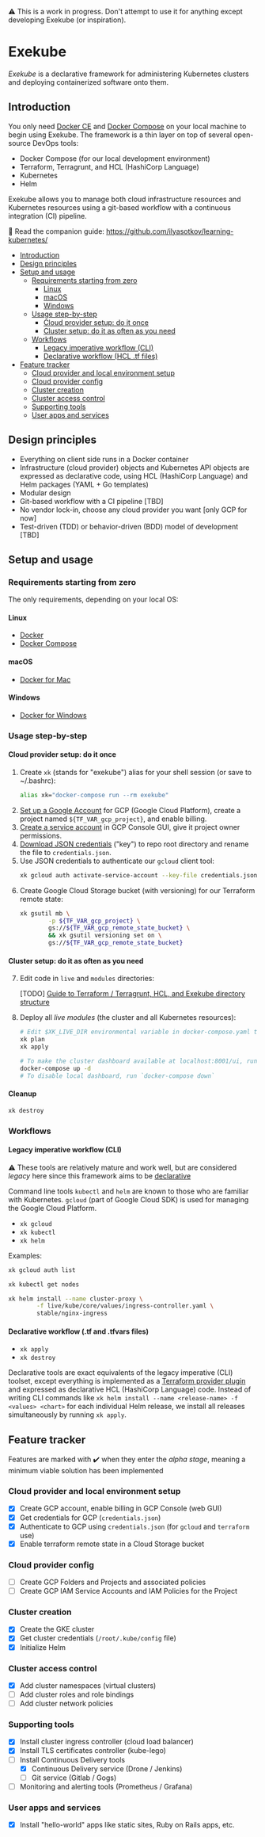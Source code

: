 ⚠️ This is a work in progress. Don't attempt to use it for anything except developing Exekube (or inspiration).

# Exekube

*Exekube* is a declarative framework for administering Kubernetes clusters and deploying containerized software onto them.

## Introduction

You only need [Docker CE](/) and [Docker Compose](/) on your local machine to begin using Exekube. The framework is a thin layer on top of several open-source DevOps tools:

- Docker Compose (for our local development environment)
- Terraform, Terragrunt, and HCL (HashiCorp Language)
- Kubernetes
- Helm

Exekube allows you to manage both cloud infrastructure resources and Kubernetes resources using a git-based workflow with a continuous integration (CI) pipeline.

📘 Read the companion guide: <https://github.com/ilyasotkov/learning-kubernetes/>

- [Introduction](#introduction)
- [Design principles](#design-principles)
- [Setup and usage](#setup-and-usage)
	- [Requirements starting from zero](#requirements-starting-from-zero)
		- [Linux](#linux)
		- [macOS](#macos)
		- [Windows](#windows)
	- [Usage step-by-step](#usage-step-by-step)
		- [Cloud provider setup: do it once](#cloud-provider-setup-do-it-once)
		- [Cluster setup: do it as often as you need](#cluster-setup-do-it-as-often-as-you-need)
	- [Workflows](#workflows)
		- [Legacy imperative workflow (CLI)](#legacy-imperative-workflow-cli)
		- [Declarative workflow (HCL .tf files)](#declarative-workflow-hcl-tf-files)
- [Feature tracker](#feature-tracker)
	- [Cloud provider and local environment setup](#cloud-provider-and-local-environment-setup)
	- [Cloud provider config](#cloud-provider-config)
	- [Cluster creation](#cluster-creation)
	- [Cluster access control](#cluster-access-control)
	- [Supporting tools](#supporting-tools)
	- [User apps and services](#user-apps-and-services)

## Design principles

- Everything on client side runs in a Docker container
- Infrastructure (cloud provider) objects and Kubernetes API objects are expressed as declarative code, using HCL (HashiCorp Language) and Helm packages (YAML + Go templates)
- Modular design
- Git-based workflow with a CI pipeline [TBD]
- No vendor lock-in, choose any cloud provider you want [only GCP for now]
- Test-driven (TDD) or behavior-driven (BDD) model of development [TBD]

## Setup and usage

### Requirements starting from zero

The only requirements, depending on your local OS:

#### Linux

- [Docker](/)
- [Docker Compose](/)

#### macOS

- [Docker for Mac](/)

#### Windows

- [Docker for Windows](/)

### Usage step-by-step

#### Cloud provider setup: do it once

1. Create `xk` (stands for "exekube") alias for your shell session (or save to ~/.bashrc):
    ```bash
    alias xk="docker-compose run --rm exekube"
    ```
2. [Set up a Google Account](https://console.cloud.google.com/) for GCP (Google Cloud Platform), create a project named `${TF_VAR_gcp_project}`, and enable billing.
3. [Create a service account](/) in GCP Console GUI, give it project owner permissions.
4. [Download JSON credentials](/) ("key") to repo root directory and rename the file to `credentials.json`.
5. Use JSON credentials to authenticate our `gcloud` client tool:
    ```sh
    xk gcloud auth activate-service-account --key-file credentials.json
    ```
6. Create Google Cloud Storage bucket (with versioning) for our Terraform remote state:
    ```sh
    xk gsutil mb \
            -p ${TF_VAR_gcp_project} \
            gs://${TF_VAR_gcp_remote_state_bucket} \
            && xk gsutil versioning set on \
            gs://${TF_VAR_gcp_remote_state_bucket}
    ```

#### Cluster setup: do it as often as you need

7. Edit code in `live` and `modules` directories:

    [TODO] [Guide to Terraform / Terragrunt, HCL, and Exekube directory structure](/)

8. Deploy all *live modules* (the cluster and all Kubernetes resources):
    ```sh
    # Edit $XK_LIVE_DIR environmental variable in docker-compose.yaml to change the what the `apply` command deploys
    xk plan
    xk apply

    # To make the cluster dashboard available at localhost:8001/ui, run
    docker-compose up -d
    # To disable local dashboard, run `docker-compose down`
    ```

#### Cleanup

```sh
xk destroy
```

### Workflows

#### Legacy imperative workflow (CLI)

⚠️ These tools are relatively mature and work well, but are considered *legacy* here since this framework aims to be [declarative](/)

Command line tools `kubectl` and `helm` are known to those who are familiar with Kubernetes. `gcloud` (part of Google Cloud SDK) is used for managing the Google Cloud Platform.

- `xk gcloud`
- `xk kubectl`
- `xk helm`

Examples:

```sh
xk gcloud auth list

xk kubectl get nodes

xk helm install --name cluster-proxy \
        -f live/kube/core/values/ingress-controller.yaml \
        stable/nginx-ingress
```

#### Declarative workflow (.tf and .tfvars files)

- `xk apply`
- `xk destroy`

Declarative tools are exact equivalents of the legacy imperative (CLI) toolset, except everything is implemented as a [Terraform provider plugin](/) and expressed as declarative HCL (HashiCorp Language) code. Instead of writing CLI commands like `xk helm install --name <release-name> -f <values> <chart>` for each individual Helm release, we install all releases simultaneously by running `xk apply`.

## Feature tracker

Features are marked with ✔️ when they enter the *alpha stage*, meaning a minimum viable solution has been implemented

### Cloud provider and local environment setup

- [x] Create GCP account, enable billing in GCP Console (web GUI)
- [x] Get credentials for GCP (`credentials.json`)
- [x] Authenticate to GCP using `credentials.json` (for `gcloud` and `terraform` use)
- [x] Enable terraform remote state in a Cloud Storage bucket

### Cloud provider config

- [ ] Create GCP Folders and Projects and associated policies
- [ ] Create GCP IAM Service Accounts and IAM Policies for the Project

### Cluster creation

- [x] Create the GKE cluster
- [x] Get cluster credentials (`/root/.kube/config` file)
- [x] Initialize Helm

### Cluster access control

- [x] Add cluster namespaces (virtual clusters)
- [ ] Add cluster roles and role bindings
- [ ] Add cluster network policies

### Supporting tools

- [x] Install cluster ingress controller (cloud load balancer)
- [x] Install TLS certificates controller (kube-lego)
- [ ] Install Continuous Delivery tools
    - [x] Continuous Delivery service (Drone / Jenkins)
    - [ ] Git service (Gitlab / Gogs)
- [ ] Monitoring and alerting tools (Prometheus / Grafana)

### User apps and services

- [x] Install "hello-world" apps like static sites, Ruby on Rails apps, etc.
